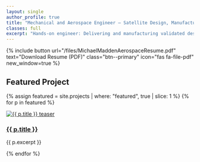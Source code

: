 ```yaml
---
layout: single
author_profile: true
title: "Mechanical and Aerospace Engineer — Satellite Design, Manufacturing, and Systems Engineering"
classes: full
excerpt: "Hands-on engineer: Delivering and manufacturing validated designs for aerospace systems. V10-ProjectsChanges"
---
```


{% include button url="/files/MichaelMaddenAerospaceResume.pdf" text="Download Resume (PDF)" class="btn--primary" icon="fas fa-file-pdf" new_window=true %}

## Featured Project
{% assign featured = site.projects | where: "featured", true | slice: 1 %}
{% for p in featured %}
<div class="archive__item">
	<div class="archive__item-teaser">
		<a href="{{ p.url }}">
			<img src="{{ p.header.teaser | default: site.logo }}" alt="{{ p.title }} teaser" />
		</a>
	</div>
	<h3 class="archive__item-title">
		<a href="{{ p.url }}">{{ p.title }}</a>
	</h3>
	<p class="archive__item-excerpt">{{ p.excerpt }}</p>
</div>
{% endfor %}
